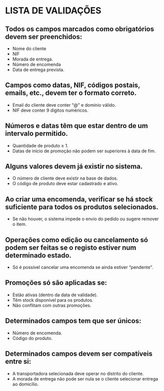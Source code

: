 # LISTA DE VALIDAÇÕES

## Todos os campos marcados como obrigatórios devem ser preenchidos:
-	Nome do cliente
-	NIF
-	Morada de entrega.
-	Número de encomenda
-	Data de entrega prevista.

## Campos como datas, NIF, códigos postais, emails, etc., devem ter o formato correto.
-	Email do cliente deve conter “@” e domínio válido.
-	NIF deve conter 9 dígitos numéricos.

## Números e datas têm que estar dentro de um intervalo permitido.
-	Quantidade de produto ≥ 1.
-	Datas de início de promoção não podem ser superiores à data de fim.

## Alguns valores devem já existir no sistema.
-	O número de cliente deve existir na base de dados.
-	O código de produto deve estar cadastrado e ativo.

## Ao criar uma encomenda, verificar se há stock suficiente para todos os produtos selecionados.
-	Se não houver, o sistema impede o envio do pedido ou sugere remover o item.

## Operações como edição ou cancelamento só podem ser feitas se o registo estiver num determinado estado.
-	Só é possível cancelar uma encomenda se ainda estiver “pendente”.

## Promoções só são aplicadas se:
-	Estão ativas (dentro da data de validade).
-	Têm stock disponível para os produtos.
-	Não conflitam com outras promoções.


## Determinados campos tem que ser únicos:
-	Número de encomenda.
-	Código do produto.

## Determinados campos devem ser compatíveis entre si:
-	A transportadora selecionada deve operar no distrito do cliente.
-	A morada de entrega não pode ser nula se o cliente selecionar entrega ao domicílio.
